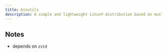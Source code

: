 ```yaml
---
title: binutils
description: A simple and lightweight Linux® distribution based on musl libc and toybox
---
```


## Notes
- depends on `zstd`

